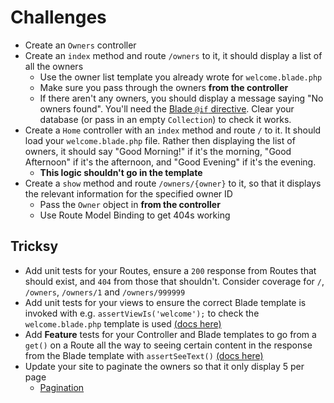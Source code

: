 # Challenges

- Create an `Owners` controller
- Create an `index` method and route `/owners` to it, it should display a list of all the owners
  - Use the owner list template you already wrote for `welcome.blade.php`
  - Make sure you pass through the owners **from the controller**
  - If there aren't any owners, you should display a message saying "No owners found". You'll need the [Blade `@if` directive](https://laravel.com/docs/master/blade#if-statements). Clear your database (or pass in an empty `Collection`) to check it works.
- Create a `Home` controller with an `index` method and route `/` to it. It should load your `welcome.blade.php` file. Rather then displaying the list of owners, it should say "Good Morning!" if it's the morning, "Good Afternoon" if it's the afternoon, and "Good Evening" if it's the evening.
  - **This logic shouldn't go in the template**
- Create a `show` method and route `/owners/{owner}` to it, so that it displays the relevant information for the specified owner ID
  - Pass the `Owner` object in **from the controller**
  - Use Route Model Binding to get 404s working

## Tricksy

- Add unit tests for your Routes, ensure a `200` response from Routes that should exist, and `404` from those that shouldn't. Consider coverage for `/`, `/owners`, `/owners/1` and `/owners/999999`
- Add unit tests for your views to ensure the correct Blade template is invoked with e.g. `assertViewIs('welcome');` to check the `welcome.blade.php` template is used [(docs here)](https://laravel.com/docs/master/http-tests#assert-view-is)
- Add **Feature** tests for your Controller and Blade templates to go from a `get()` on a Route all the way to seeing certain content in the response from the Blade template with `assertSeeText()` [(docs here)](https://laravel.com/docs/master/http-tests#assert-see-text)
- Update your site to paginate the owners so that it only display 5 per page
  - [Pagination](http://laravel.com/docs/master/pagination#paginating-eloquent-results)
